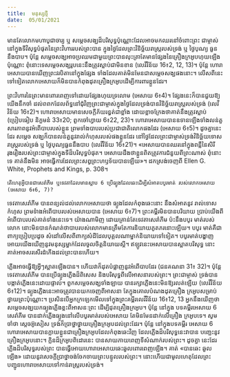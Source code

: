 ```yaml
---
title:  មនុស្សថ្មី
date:  05/01/2021
---
```


មានតែលោកមហាបូជាចារ្យ ឬ សម្តេចសង្ឃដ៏បរិសុទ្ធប៉ុណ្ណោះដែលអាចមកឈរនៅចំពោះព្រះ ជាម្ចាស់នៅក្នុងទីវិសុទ្ធបំផុតនៃព្រះវិហាររបស់ព្រះបាន ក្នុងថ្ងៃដែលព្រះវិនិច្ឆ័យរាស្ត្ររបស់ទ្រង់ ឬ ថ្ងៃបុណ្យ ធួននឹងបាប។ ប៉ុន្តែ សម្ដេចសង្ឃអាចប្រឈមជាមួយព្រះបានលុះត្រាតែមានផ្សែងនៃគ្រឿងក្រអូបហុយឡើងប៉ុណ្ណោះ ពុំនោះទេសម្តេចសង្ឃរូបនេះនឹងត្រូវស្លាប់ជាមិនខាន (លេវីវិន័យ 16៖2, 12, 13)។ ប៉ុន្តែ ហោរាអេសាយបានឃើញព្រះវរបិតានៅក្នុងផ្សែង ទាំងដែលគាត់មិនមែនជាសម្ដេចសង្ឃផងនោះ។ លើសពីនេះទៅទៀតលោកអេសាយក៏មិនបានកំពុងដុតគ្រឿងក្រអូបដើម្បីការពារខ្លួនដែរ។

ព្រះវិហារនៃព្រះមានពោរពេញទៅដោយផ្សែងហុយទ្រលោម (អេសាយ 6៖4)។ ផ្សែងនេះក៏បានជួយឱ្យ យើងនឹកចាំ ដល់ពពកដែលព័ទ្ធនៅជុំវិញព្រះជាម្ចាស់ក្នុងថ្ងៃដែលទ្រង់បានវិនិច្ឆ័យរាស្ត្ររបស់ទ្រង់ (លេវីវិន័យ 16៖2)។ ហោរាអេសាយមានសេចក្តីភ័យរន្ធត់ជាខ្លាំង ដោយខ្លាចក្រែងថាគាត់នឹងត្រូវស្លាប់ (ប្រៀបធៀប និក្ខមនំ 33៖20; ពួកចៅហ្វាយ 6៖22, 23)។ ហោរាអេសាយបានឧទានឡើងទាំងលន់តួសារភាពនូវអំពើបាបរបស់ខ្លួន ព្រមទាំងបាបរបស់ប្រជាជាតិលោកផងដែរ (អេសាយ 6៖5)។ ដូចគ្នានេះដែរ សម្ដេច សង្ឃក៏បានលន់តួនូវរាល់កំហុសរបស់ផងខ្លួនដែរ នៅថ្ងៃដែលព្រះជាម្ចាស់ទ្រង់វិនិច្ឆ័យទោសរាស្ត្ររបស់ទ្រង់ ឬ ថ្ងៃបុណ្យធួននឹងបាប (លេវីវិន័យ 16៖21)។ «អេសាយបានឈរនៅក្នុងពន្លឺនៃសិរីរុងរឿងរបស់ព្រះជាម្ចាស់ក្នុងទីដ៏បរិសុទ្ធបំផុត។ អេសាយដឹងថាខ្លួនពិតត្រូវការជំនួយពីព្រះណាស់ ពុំនោះទេ គាត់នឹងមិន អាចធ្វើការដែលព្រះសព្វព្រះហឫទ័យបានឡើយ»។ ដកស្រង់ចេញពី Ellen G. White, Prophets and Kings, p. 308។

`តើហេតុអ្វីបានជាសេរ៉ាភីម ឬទេវតាដែលមានស្លាប 6 ប្រើធ្យូងដែលឆេះដើម្បីសំអាតបបូរមាត់ របស់លោកអេសាយ (អេសាយ 6៖6, 7)?`

ទេវតាសេរ៉ាភីម បានពន្យល់ដល់លោកអេសាយថា ធ្យូងដែលកំពុងឆេះនោះ នឹងសំអាតនូវ រាល់ទោសកំហុស ព្រមទំាងអំពើបាបរបស់អេសាយបាន (អេសាយ 6៖7)។ ព្រះគម្ពីរមិនបានបរិយាយ ប្រាប់យើងពីអំពើបាបរបស់គាត់ទាំងនេះទេ។ យ៉ាងណាមិញ ដោយគ្រាន់តែទេវតាសេរ៉ាភីម ប៉ះនឹងបបូរ មាត់របស់លោក នោះមិនបានកំណត់ថាបាបរបស់លោកមានត្រឹមតែការនិយាយភូតភរនោះឡើយ។ បបូរ មាត់គឺជាពាក្យប្រៀបប្រដូច សំដៅលើសពីពាក្យសំដីដែលបុគ្គលណាម្នាក់និយាយទៅទៀត។ បបូរមាត់បង្ហាញអោយយើងឃើញនូវមនុស្សម្នាក់ដែលចូលចិត្តនិយាយស្តី។ ឥឡូវនេះអេសាយបានស្អាតបរិសុទ្ធ នោះគាត់អាចសរសើរដំកើងដល់ព្រះបានហើយ។

ភ្លើងអាចធ្វើឱ្យអ្វីៗស្អាតឡើងបាន។ ហើយវាក៏ដុតបំផ្លាញនូវអំពើបាបដែរ (ជនគណនា 31៖ 32)។ ប៉ុន្តែ ទេវតាសេរ៉ាភីម បានប្រើធ្យូងភ្លើងដ៏ពិសេស និងបរិសុទ្ធពីលើអាសនារបស់ព្រះ។ ព្រះជាម្ចាស់ ទ្រង់បានបង្កាត់ភ្លើងនេះដោយផ្ទាល់។ ពួកសម្តេចសង្ឃទាំងឡាយ បានរក្សាភ្លើងនេះមិនឱ្យរលត់ឡើយ (លេវីវិន័យ 6៖12)។ ធ្យូងភ្លើងនេះអាចត្រូវបានយកចេញពីអាសនា តែក្នុងគោលបំណងដុតគ្រឿង ក្រអូបសម្រាប់ថ្វាយព្រះប៉ុណ្ណោះ។ ប្រសិនបើអ្នកក្រឡេកមើលទៅក្នុងព្រះគម្ពីរលេវីវិន័យ 16៖12, 13 អ្នកនឹងឃើញថា សម្តេចសង្ឃយកធ្យូងភ្លើងខ្លះពីអាសនៈព្រះ ដើម្បីដុតគ្រឿងក្រអូប។ ប៉ុន្តែ នៅក្នុង បទគម្ពីរអេសាយ 6 សេរ៉ាភីម បានដាក់ភ្លើងធ្យូងនៅលើបបូរមាត់របស់អេសាយ តែមិនមែនដាក់លើគ្រឿង ក្រអូបទេ។ សូមចាំថា ស្តេចអ៊ូសៀស ទ្រង់ក៏ប្រាថ្នាថ្វាយគ្រឿងក្រអូបដល់ព្រះដែរ។ ប៉ុន្តែ នៅក្នុងបទគម្ពីរ អេសាយ 6 ហោរាអេសាយបានក្លាយខ្លួនជាគ្រឿងក្រអូបដែលកំពុងឆេះវិញ ដែលភ្លើងដ៏បរិសុទ្ធនេះវាបាន បញ្ឆេះនូវគ្រឿងក្រអូបនោះ។ ក្លិនដ៏ក្រអូបពិដោរនេះ បានសាយភាយពេញទីសំណាក់របស់ព្រះ។ ដូចគ្នា នេះដែរ ភ្លើងដ៏បរិសុទ្ធរបស់ព្រះ បានធ្វើអោយហោរាអេសាយឆេះឆួលពោរពេញឡើង។ គាត់ «បានឆេះ ឆួលឡើង» ដោយនូវសេចក្តីប្រាថ្នាចង់ចែកចាយព្រះបន្ទូលរបស់ព្រះ។ នោះហើយជាមូលហេតុដែលព្រះបញ្ជូនហោរាអេសាយទៅកាន់រាស្រ្តរបស់ទ្រង់។